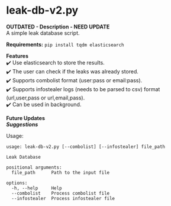 # leak-db-v2.py
**OUTDATED - Description - NEED UPDATE** <br />
A simple leak database script. <br />

**Requirements:**
```pip install tqdm elasticsearch```

**Features** <br />
:heavy_check_mark: Use elasticsearch to store the results. <br />
:heavy_check_mark: The user can check if the leaks was already stored. <br />
:heavy_check_mark: Supports combolist format (user:pass or email:pass). <br />
:heavy_check_mark: Supports infostealer logs (needs to be parsed to csv) format (url,user,pass or url,email,pass). <br />
:heavy_check_mark: Can be used in background. <br />

**Future Updates** <br />
***Suggestions***

Usage:
```
usage: leak-db-v2.py [--combolist] [--infostealer] file_path

Leak Database

positional arguments:
  file_path      Path to the input file

options:
  -h, --help     Help
  --combolist    Process combolist file
  --infostealer  Process infostealer file
```
